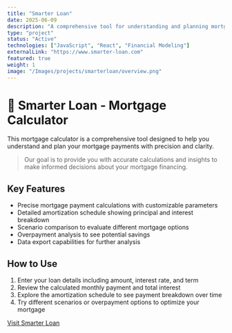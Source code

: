 ```yaml
---
title: "Smarter Loan"
date: 2025-06-09
description: "A comprehensive tool for understanding and planning mortgage payments with precision and clarity."
type: "project"
status: "Active"
technologies: ["JavaScript", "React", "Financial Modeling"]
externalLink: "https://www.smarter-loan.com"
featured: true
weight: 1
image: "/Images/projects/smarterloan/overview.png"
---
```


# 🧮 Smarter Loan - Mortgage Calculator

This mortgage calculator is a comprehensive tool designed to help you understand and plan your mortgage payments with precision and clarity.

> Our goal is to provide you with accurate calculations and insights to make informed decisions about your mortgage financing.

## Key Features
- Precise mortgage payment calculations with customizable parameters
- Detailed amortization schedule showing principal and interest breakdown
- Scenario comparison to evaluate different mortgage options
- Overpayment analysis to see potential savings
- Data export capabilities for further analysis

## How to Use
1. Enter your loan details including amount, interest rate, and term
2. Review the calculated monthly payment and total interest
3. Explore the amortization schedule to see payment breakdown over time
4. Try different scenarios or overpayment options to optimize your mortgage

[Visit Smarter Loan](https://www.smarter-loan.com)